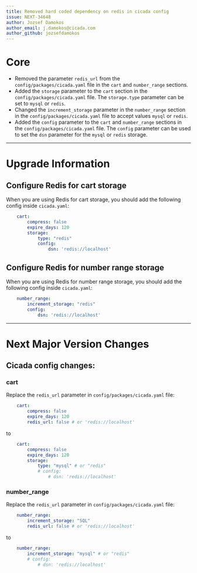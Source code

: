 ```yaml
---
title: Removed hard coded dependency on redis in cicada config
issue: NEXT-34648
author: Jozsef Damokos
author_email: j.damokos@cicada.com
author_github: jozsefdamokos
---
```

# Core
* Removed the parameter `redis_url` from the `config/packages/cicada.yaml` file in the `cart` and `number_range` sections.
* Added the `storage` parameter to the `cart` section in the `config/packages/cicada.yaml` file. The `storage.type` parameter can be set to `mysql` or `redis`. 
* Changed the `increment_storage` parameter in the `number_range` section in the `config/packages/cicada.yaml` file to accept values `mysql` or `redis`.
* Added the `config` parameter to the `cart` and `number_range` sections in the `config/packages/cicada.yaml` file. The `config` parameter can be used to set the `dsn` parameter for the `mysql` or `redis` storage.
___
# Upgrade Information
## Configure Redis for cart storage
When you are using Redis for cart storage, you should add the following config inside `cicada.yaml`:
```yaml
    cart:
        compress: false
        expire_days: 120
        storage:
            type: "redis"
            config:
                dsn: 'redis://localhost'
```
## Configure Redis for number range storage
When you are using Redis for number range storage, you should add the following config inside `cicada.yaml`:
```yaml
    number_range:
        increment_storage: "redis"
        config:
            dsn: 'redis://localhost'
```
___
# Next Major Version Changes
## Cicada config changes:
### cart
Replace the `redis_url` parameter in `config/packages/cicada.yaml` file:
```yaml
    cart:
        compress: false
        expire_days: 120
        redis_url: false # or 'redis://localhost'
```
to
```yaml
    cart:
        compress: false
        expire_days: 120
        storage:
            type: "mysql" # or "redis"
            # config:
                # dsn: 'redis://localhost'
```
### number_range
Replace the `redis_url` parameter in `config/packages/cicada.yaml` file:
```yaml
    number_range:
        increment_storage: "SQL"
        redis_url: false # or 'redis://localhost'
```
to
```yaml
    number_range:
        increment_storage: "mysql" # or "redis"
        # config:
            # dsn: 'redis://localhost'
```
